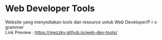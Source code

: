 # Web Developer Tools
Website yang menyediakan tools dan resource untuk Web Developer/P r o grammer<br>
Link Preview : https://mezzky.github.io/web-dev-tools/
